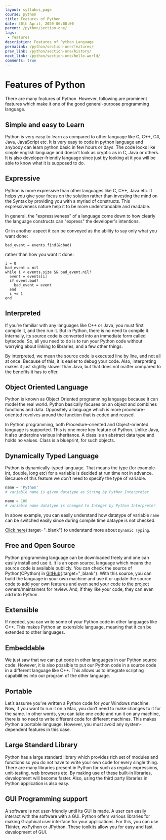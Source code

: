 ```yaml
---
layout: syllabus_page
course: python
title: Features of Python
date: 30th April, 2020 06:00:00
parent: /python/section-one/
tags:
 - features
description: Features of Python Language
permalink: /python/section-one/features/
prev_link: /python/section-one/history/
next_link: /python/section-one/hello-world/
comments: true
---
```


# Features of Python

There are many features of Python. However, following are prominent features which make it one of
the good general-purpose programming language.

## Simple and easy to Learn

Python is very easy to learn as compared to other language like C, C++, C#, Java, JavaScript etc.
It is very easy to code in python language and anybody can learn python basic in few hours or days.
The code looks like simple english language and doesn't look as cryptic as in C, Java or others.
It is also developer-friendly language since just by looking at it you will be able to know what
it is supposed to do.

## Expressive

Python is more expressive than other languages like C, C++, Java etc. It helps you give your focus on the solution
rather than investing the mind on the Syntax by providing you with a myriad of constructs.
This expressiveness nature help it to be more understandable and readable.

In general, the "expressiveness" of a language come down to how clearly the language constructs can
"express" the developer's intentions.

Or in another aspect it can be conveyed as the ability to say only what you want done:

```shell
bad_event = events.find(&:bad)
```

rather than how you want it done:

```shell
i = 0
bad_event = nil
while i < events.size && bad_event.nil?
  event = events[i]
  if event.bad?
    bad_event = event
  end
  i += 1
end
```

## Interpreted

If you’re familiar with any languages like C++ or Java, you must first compile it, and then run it. But in Python,
there is no need to compile it. Internally, its source code is converted into an immediate form called bytecode.
So, all you need to do is to run your Python code without worrying about linking to libraries, and a few other
things.

By interpreted, we mean the source code is executed line by line, and not all at once. Because of this, it is
easier to debug your code. Also, interpreting makes it just slightly slower than Java, but that does not matter
compared to the benefits it has to offer.

## Object Oriented Language

Python is known as Object Oriented programming language because it can model the real world. Python basically
focuses on an object and combines functions and data. Oppositely a language which is more procedure-oriented
revolves around the function that is coded and reused.

In Python programming, both Procedure-oriented and Object-oriented language is supported. This is one more key
feature of Python. Unlike Java, it also underpins various inheritance.
A class is an abstract data type and holds no values. Class is a blueprint, for such objects.

## Dynamically Typed Language

Python is dynamically-typed language. That means the type (for example- int, double, long etc) for a variable is
decided at run time not in advance. Because of this feature we don’t need to specify the type of variable.

```python
name = 'Python'
# variable name is given datatype as String by Python Interpreter

name = 100
# variable name datatype is changed to Integer by Python Interpreter
```

In above example, you can easily understand how datatype of variable `name` can be switched easily
since during compile time dataype is not checked.

[Click here](https://en.wikipedia.org/wiki/Dynamic_programming_language){:target="_blank"} to understand
more about `Dynamic Typing`.

## Free and Open Source

Python programming language can be downloaded freely and one can easily install and use it. It is an open source,
language which means the source code is available publicly. You can check the source of Python(CPython) in [GitHub](https://github.com/python/cpython){:target="_blank"}. With this source, you can build the language in your own
machine and use it or update the source code to add your own features and even send your code to the project
owners/maintainers for review. And, if they like your code, they can even add into Python.

## Extensible

If needed, you can write some of your Python code in other languages like C++. This makes Python an extensible
language, meaning that it can be extended to other languages.

## Embeddable

We just saw that we can put code in other languages in our Python source code. However, it is also possible to put
our Python code in a source code in a different language like C++. This allows us to integrate scripting
capabilities into our program of the other language.

## Portable

Let’s assume you’ve written a Python code for your Windows machine. Now, if you want to run it on a Mac, you don’t
need to make changes to it for the same. In other words, you can take one code and run it on any machine, there is
no need to write different code for different machines. This makes Python a portable language. However, you must
avoid any system-dependent features in this case.

## Large Standard Library

Python has a large standard library which provides rich set of modules and functions so you do not have to write
your own code for every single thing. There are many libraries present in Python for such as regular expressions,
unit-testing, web browsers etc. By making use of these built-in libraries, development will become faster.
Also, using the third party libraries in Python application is also easy.

## GUI Programming support

A software is not user-friendly until its GUI is made. A user can easily interact with the software with a GUI.
Python offers various libraries for making Graphical user interface for your applications. For this, you can use
Tkinter, wxPython or JPython. These toolkits allow you for easy and fast development of GUI.
